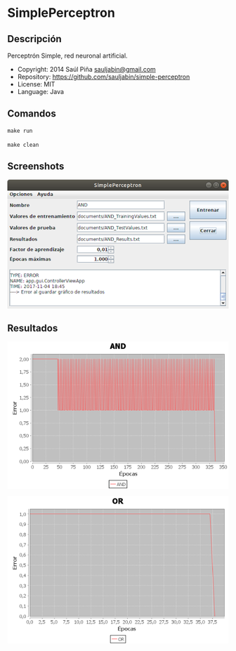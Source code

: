 SimplePerceptron
================

Descripción
-----------
Perceptrón Simple, red neuronal artificial.

- Copyright: 2014 Saúl Piña <sauljabin@gmail.com>
- Repository: https://github.com/sauljabin/simple-perceptron
- License: MIT
- Language: Java

Comandos
--------

```
make run

make clean
```

Screenshots
-----------
![](documents/screenshot.png)


Resultados
----------
![](documents/AND_Results.txt.png)

![](documents/OR_Results.txt.png)
